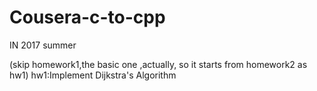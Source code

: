 # Cousera-c-to-cpp

IN 2017 summer

(skip homework1,the basic one ,actually, so it starts from homework2 as hw1) 
hw1:Implement Dijkstra's Algorithm
